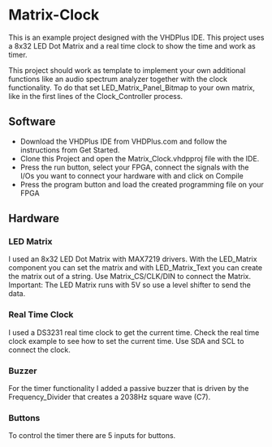 # Matrix-Clock
This is an example project designed with the VHDPlus IDE. This project uses a 8x32 LED Dot Matrix and a real time clock to show the time and work as timer.

This project should work as template to implement your own additional functions like an audio spectrum analyzer together with the clock functionality. To do that set LED_Matrix_Panel_Bitmap to your own matrix, like in the first lines of the Clock_Controller process.

## Software
- Download the VHDPlus IDE from VHDPlus.com and follow the instructions from Get Started.
- Clone this Project and open the Matrix_Clock.vhdpproj file with the IDE. 
- Press the run button, select your FPGA, connect the signals with the I/Os you want to connect your hardware with and click on Compile
- Press the program button and load the created programming file on your FPGA

## Hardware
### LED Matrix
I used an 8x32 LED Dot Matrix with MAX7219 drivers. With the LED_Matrix component you can set the matrix and with LED_Matrix_Text you can create the matrix out of a string.
Use Matrix_CS/CLK/DIN to connect the Matrix. Important: The LED Matrix runs with 5V so use a level shifter to send the data.

### Real Time Clock
I used a DS3231 real time clock to get the current time. Check the real time clock example to see how to set the current time.
Use SDA and SCL to connect the clock.

### Buzzer
For the timer functionality I added a passive buzzer that is driven by the Frequency_Divider that creates a 2038Hz square wave (C7).

### Buttons
To control the timer there are 5 inputs for buttons.
